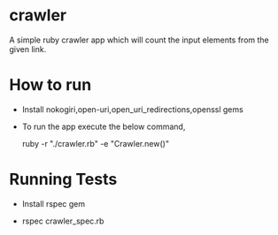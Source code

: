 # crawler
A simple ruby crawler app which will count the input elements from the given link.

# How to run

* Install nokogiri,open-uri,open_uri_redirections,openssl gems

* To run the app execute the below command,

   ruby -r "./crawler.rb" -e "Crawler.new()"

# Running Tests

* Install rspec gem

* rspec crawler_spec.rb
